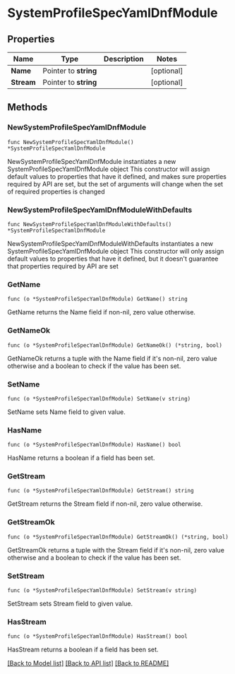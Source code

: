 # SystemProfileSpecYamlDnfModule

## Properties

Name | Type | Description | Notes
------------ | ------------- | ------------- | -------------
**Name** | Pointer to **string** |  | [optional] 
**Stream** | Pointer to **string** |  | [optional] 

## Methods

### NewSystemProfileSpecYamlDnfModule

`func NewSystemProfileSpecYamlDnfModule() *SystemProfileSpecYamlDnfModule`

NewSystemProfileSpecYamlDnfModule instantiates a new SystemProfileSpecYamlDnfModule object
This constructor will assign default values to properties that have it defined,
and makes sure properties required by API are set, but the set of arguments
will change when the set of required properties is changed

### NewSystemProfileSpecYamlDnfModuleWithDefaults

`func NewSystemProfileSpecYamlDnfModuleWithDefaults() *SystemProfileSpecYamlDnfModule`

NewSystemProfileSpecYamlDnfModuleWithDefaults instantiates a new SystemProfileSpecYamlDnfModule object
This constructor will only assign default values to properties that have it defined,
but it doesn't guarantee that properties required by API are set

### GetName

`func (o *SystemProfileSpecYamlDnfModule) GetName() string`

GetName returns the Name field if non-nil, zero value otherwise.

### GetNameOk

`func (o *SystemProfileSpecYamlDnfModule) GetNameOk() (*string, bool)`

GetNameOk returns a tuple with the Name field if it's non-nil, zero value otherwise
and a boolean to check if the value has been set.

### SetName

`func (o *SystemProfileSpecYamlDnfModule) SetName(v string)`

SetName sets Name field to given value.

### HasName

`func (o *SystemProfileSpecYamlDnfModule) HasName() bool`

HasName returns a boolean if a field has been set.

### GetStream

`func (o *SystemProfileSpecYamlDnfModule) GetStream() string`

GetStream returns the Stream field if non-nil, zero value otherwise.

### GetStreamOk

`func (o *SystemProfileSpecYamlDnfModule) GetStreamOk() (*string, bool)`

GetStreamOk returns a tuple with the Stream field if it's non-nil, zero value otherwise
and a boolean to check if the value has been set.

### SetStream

`func (o *SystemProfileSpecYamlDnfModule) SetStream(v string)`

SetStream sets Stream field to given value.

### HasStream

`func (o *SystemProfileSpecYamlDnfModule) HasStream() bool`

HasStream returns a boolean if a field has been set.


[[Back to Model list]](../README.md#documentation-for-models) [[Back to API list]](../README.md#documentation-for-api-endpoints) [[Back to README]](../README.md)


